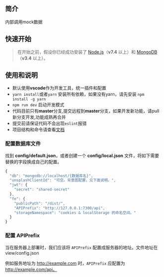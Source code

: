 ## 简介

内部调用mock数据

## 快速开始

> 在开始之前，假设你已经成功安装了 [Node.js](https://nodejs.org)（**v7.4** 以上）和 [MongoDB](https://www.mongodb.com)（**v3.4** 以上）。


## 使用和说明

* 默认使用**vscode**作为开发工具，统一插件和配置
* `yarn install`或者`yarn` 安装所有依赖，如果没有yarn，请先安装 `npm install -g yarn`
* `npm run dev` 启动开发模式
* 代码目前只有**master**分支,提交远程到**master**分支，如果开发新功能，请pull新分支开发,功能成熟再合并
* 提交前请保证代码不会出现`eslint`报错
* 项目结构和命令请查看[文档](http://gitlab.gome.inc/yangliu/easy-mock)

### 配置数据库文件

找到 **config/default.json**，或者创建一个 **config/local.json** 文件，将如下需要替换的字段换成自己的配置。

```js
{
  "db": "mongodb://localhost/{数据库名}",
  "unsplashClientId": "可空。背景图配置，见下面说明。",
  "jwt": {
    "secret": "shared-secret"
  },
  "fe": {
    "publicPath": "/dist/",
    "APIPrefix": "http://127.0.0.1:7300/api",
    "storageNamespace": "cookies & localStorage 的命名空间。"
  }
}
```
### 配置 APIPrefix 

当在服务器上部署时，我们应该将 `APIPrefix` 配置成服务器的地址。文件地址在view/config.json

例如服务地址为 http://example.com 时，`APIPrefix` 应配置为 http://example.com/api。